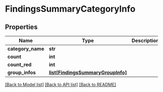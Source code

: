 # FindingsSummaryCategoryInfo

## Properties
Name | Type | Description | Notes
------------ | ------------- | ------------- | -------------
**category_name** | **str** |  | [optional] 
**count** | **int** |  | [optional] 
**count_red** | **int** |  | [optional] 
**group_infos** | [**list[FindingsSummaryGroupInfo]**](FindingsSummaryGroupInfo.md) |  | [optional] 

[[Back to Model list]](../README.md#documentation-for-models) [[Back to API list]](../README.md#documentation-for-api-endpoints) [[Back to README]](../README.md)


